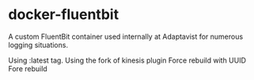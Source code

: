 # docker-fluentbit
A custom FluentBit container used internally at Adaptavist for numerous logging situations.

Using :latest tag.
Using the fork of kinesis plugin
Force rebuild with UUID
Fore rebuild
